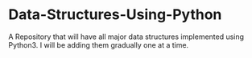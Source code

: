 # Data-Structures-Using-Python
A Repository that will have all major data structures implemented using Python3. I will be adding them gradually one at a time.
